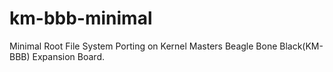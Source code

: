 # km-bbb-minimal
Minimal Root File System Porting on Kernel Masters Beagle Bone Black(KM-BBB) Expansion Board.
